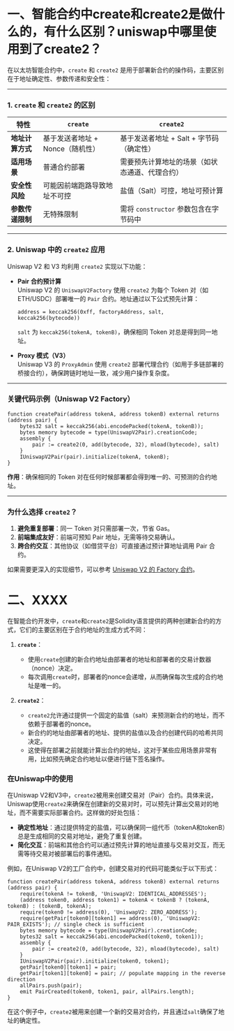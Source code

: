 # 一、智能合约中create和create2是做什么的，有什么区别？uniswap中哪里使用到了create2？

在以太坊智能合约中，`create` 和 `create2` 是用于部署新合约的操作码，主要区别在于地址确定性、参数传递和安全性：

---

### **1. `create` 和 `create2` 的区别**
| 特性                | `create`                          | `create2`                         |
|---------------------|----------------------------------|----------------------------------|
| **地址计算方式**     | 基于发送者地址 + Nonce（随机性） | 基于发送者地址 + Salt + 字节码（确定性） |
| **适用场景**         | 普通合约部署                     | 需要预先计算地址的场景（如状态通道、代理合约） |
| **安全性风险**       | 可能因前端跑路导致地址不可控     | 盐值（Salt）可控，地址可预计算   |
| **参数传递限制**     | 无特殊限制                       | 需将 `constructor` 参数包含在字节码中 |

---

### **2. Uniswap 中的 `create2` 应用**
Uniswap V2 和 V3 均利用 `create2` 实现以下功能：
- **Pair 合约预计算**  
  Uniswap V2 的 `UniswapV2Factory` 使用 `create2` 为每个 Token 对（如 ETH/USDC）部署唯一的 `Pair` 合约。地址通过以下公式预先计算：  
  ```solidity
  address = keccak256(0xff, factoryAddress, salt, keccak256(bytecode))
  ```  
  `salt` 为 `keccak256(tokenA, tokenB)`，确保相同 Token 对总是得到同一地址。

- **Proxy 模式（V3）**  
  Uniswap V3 的 `ProxyAdmin` 使用 `create2` 部署代理合约（如用于多链部署的桥接合约），确保跨链时地址一致，减少用户操作复杂度。

---

### **关键代码示例（Uniswap V2 Factory）**
```solidity
function createPair(address tokenA, address tokenB) external returns (address pair) {
    bytes32 salt = keccak256(abi.encodePacked(tokenA, tokenB));
    bytes memory bytecode = type(UniswapV2Pair).creationCode;
    assembly {
        pair := create2(0, add(bytecode, 32), mload(bytecode), salt)
    }
    IUniswapV2Pair(pair).initialize(tokenA, tokenB);
}
```
**作用**：确保相同的 Token 对在任何时候部署都会得到唯一的、可预测的合约地址。

---

### **为什么选择 `create2`？**
1. **避免重复部署**：同一 Token 对只需部署一次，节省 Gas。
2. **前端集成友好**：前端可预知 Pair 地址，无需等待交易确认。
3. **跨合约交互**：其他协议（如借贷平台）可直接通过预计算地址调用 Pair 合约。

如果需要更深入的实现细节，可以参考 [Uniswap V2 的 Factory 合约](https://github.com/Uniswap/v2-core/blob/master/contracts/UniswapV2Factory.sol)。

# 二、XXXX

在智能合约开发中，`create`和`create2`是Solidity语言提供的两种创建新合约的方式，它们的主要区别在于合约地址的生成方式不同：

1. **`create`**：
   - 使用`create`创建的新合约地址由部署者的地址和部署者的交易计数器（nonce）决定。
   - 每次调用`create`时，部署者的nonce会递增，从而确保每次生成的合约地址是唯一的。

2. **`create2`**：
   - `create2`允许通过提供一个固定的盐值（salt）来预测新合约的地址，而不依赖于部署者的nonce。
   - 新合约的地址由部署者的地址、提供的盐值以及合约创建代码的哈希共同决定。
   - 这使得在部署之前就能计算出合约的地址，这对于某些应用场景非常有用，比如预先确定合约地址以便进行链下签名操作。

### 在Uniswap中的使用

在Uniswap V2和V3中，`create2`被用来创建交易对（Pair）合约。具体来说，Uniswap使用`create2`来确保在创建新的交易对时，可以预先计算出交易对的地址，而不需要实际部署合约。这样做的好处包括：

- **确定性地址**：通过提供特定的盐值，可以确保同一组代币（tokenA和tokenB）总是生成相同的交易对地址，避免了重复创建。
- **简化交互**：前端和其他合约可以通过预先计算的地址直接与交易对交互，而无需等待交易对被部署后的事件通知。

例如，在Uniswap V2的工厂合约中，创建交易对的代码可能类似于以下形式：

```solidity
function createPair(address tokenA, address tokenB) external returns (address pair) {
    require(tokenA != tokenB, 'UniswapV2: IDENTICAL_ADDRESSES');
    (address token0, address token1) = tokenA < tokenB ? (tokenA, tokenB) : (tokenB, tokenA);
    require(token0 != address(0), 'UniswapV2: ZERO_ADDRESS');
    require(getPair[token0][token1] == address(0), 'UniswapV2: PAIR_EXISTS'); // single check is sufficient
    bytes memory bytecode = type(UniswapV2Pair).creationCode;
    bytes32 salt = keccak256(abi.encodePacked(token0, token1));
    assembly {
        pair := create2(0, add(bytecode, 32), mload(bytecode), salt)
    }
    IUniswapV2Pair(pair).initialize(token0, token1);
    getPair[token0][token1] = pair;
    getPair[token1][token0] = pair; // populate mapping in the reverse direction
    allPairs.push(pair);
    emit PairCreated(token0, token1, pair, allPairs.length);
}
```

在这个例子中，`create2`被用来创建一个新的交易对合约，并且通过`salt`确保了地址的确定性。
